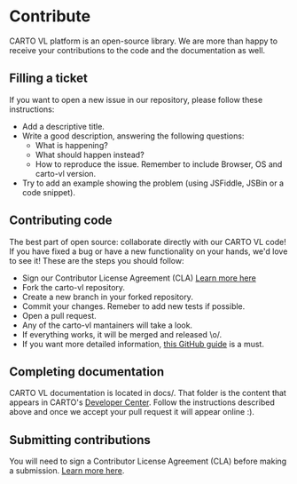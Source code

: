 # Contribute

CARTO VL platform is an open-source library. We are more than happy to receive your contributions to the code and the documentation as well.

## Filling a ticket

If you want to open a new issue in our repository, please follow these instructions:

- Add a descriptive title.
- Write a good description, answering the following questions:
    - What is happening?
    - What should happen instead?
    - How to reproduce the issue. Remember to include Browser, OS and carto-vl version.
- Try to add an example showing the problem (using JSFiddle, JSBin or a code snippet).


## Contributing code

The best part of open source: collaborate directly with our CARTO VL code! If you have fixed a bug or have a new functionality on your hands, we'd love to see it! These are the steps you should follow:

- Sign our Contributor License Agreement (CLA) [Learn more here](https://carto.com/contributions/)
- Fork the carto-vl repository.
- Create a new branch in your forked repository.
- Commit your changes. Remeber to add new tests if possible.
- Open a pull request.
- Any of the carto-vl mantainers will take a look.
- If everything works, it will be merged and released \o/.
- If you want more detailed information, [this GitHub guide](https://opensource.guide/how-to-contribute/) is a must.

## Completing documentation

CARTO VL documentation is located in docs/. That folder is the content that appears in CARTO's  [Developer Center](https://carto.com/developers/carto-vl/support/contribute/). Follow the instructions described above and once we accept your pull request it will appear online :).

## Submitting contributions

You will need to sign a Contributor License Agreement (CLA) before making a submission. [Learn more here](https://carto.com/contributions/).
